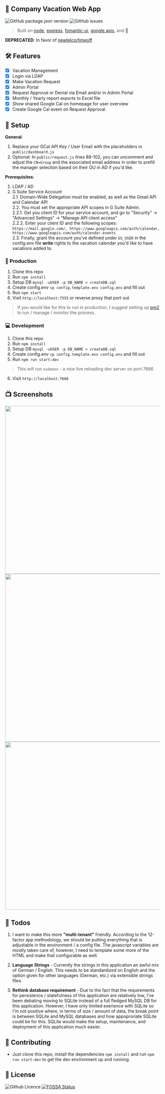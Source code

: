 ## 🌴 Company Vacation Web App  

![GitHub package.json version](https://img.shields.io/github/package-json/v/ndom91/companyvacations.svg?style=flat-square)
![GitHub issues](https://img.shields.io/github/issues-raw/ndom91/CompanyVacations.svg?style=flat-square)  

> Built on [node](https://nodejs.org/en/), [express](https://expressjs.com/), [fomantic-ui](https://fomantic-ui.com), [google apis](https://github.com/googleapis/google-api-nodejs-client), and 💚  

**DEPRECATED**: In favor of [newtelco/timeoff](https://github.com/newtelco/timeoff)  

## 🛠️ Features

- [x] Vacation Management  
- [x] Login via LDAP  
- [x] Make Vacation Request  
- [x] Admin Portal  
- [x] Request Approval or Denial via Email and/or in Admin Portal  
- [x] Monthly / Yearly report exports to Excel file  
- [x] Show shared Google Cal on homepage for user overview  
- [x] Create Google Cal event on Request Approval

## 🏁 Setup  

**General**: 

1. Replace your GCal API Key / User Email with the placeholders in `public/dashboard.js` 
2. Optional: In `public/request.js` lines 88-102, you can uncomment and adjust the `CN=Group` and the associated email address in order to prefill the manager selection based on their OU in AD if you'd like. 

**Prerequisites**:  
1. LDAP / AD   
2. G Suite Service Account  
    2.1. Domain-Wide Delegation must be enabled, as well as the Gmail API and Calendar API  
    2.2. You must set the appropriate API scopes in G Suite Admin.  
        2.2.1. Get you client ID for your service account, and go to "Security" -> "Advanced Settings" -> "Manage API client access"   
        2.2.2. Enter your client ID and the following scopes: `https://mail.google.com/, https://www.googleapis.com/auth/calendar, https://www.googleapis.com/auth/calendar.events`   
    2.3. Finally, grant the account you've defined under `GS_USER` in the config.env file **write** rights to the vacation calendar you'd like to have vacations added to.   

### 💯 Production

1. Clone this repo  
2. Run `npm install`  
3. Setup DB `mysql -uUSER -p DB_NAME < createDB.sql`
4. Create config.env `cp config.template.env config.env` and fill out
5. Run `npm start`  
6. Visit `http://localhost:7555` or reverse proxy that port out  

> If you would like for this to run in production, I suggest setting up [pm2](https://pm2.io/runtime/) to run / manage / monitor the process. 

### 💻 Development

1. Clone this repo
2. Run `npm install`
3. Setup DB `mysql -uUSER -p DB_NAME < createDB.sql`
4. Create config.env `cp config.template.env config.env` and fill out
5. Run `npm run start:dev`
  > This will run `nodemon` - a nice live reloading dev server on port 7666
6. Visit `http://localhost:7666`

## 📺 Screenshots

<img src="https://imgur.com/egNW1Le.png" width="860" height="546">
<img src="https://imgur.com/fQHe279.png" width="860" height="546">
<img src="https://imgur.com/17MzvvK.png" width="860" height="546">

## 🔨 Todos

1. I want to make this more **"multi-tenant"** friendly. According to the 12-factor app methodology, we should be putting everything that is adjustable in the environment / a config file. The javascript variables are mostly taken care of, however, I need to template some more of the HTML and make that configurable as well.

2. **Language Strings** - Currently the strings in this application an awful mix of German / English. This needs to be standardized on English and the option given for other languages (German, etc.) via extensible strings files.

3. **Rethink database requirement** - Due to the fact that the requirements for persistence / statefulness of this application are relatively low, I've been debating moving to SQLite instead of a full fledged MySQL DB for this application. However, I have only limited exerience with SQLite so I'm not positive where, in terms of size / amount of data, the break point is between SQLite and MySQL databases and how appoproriate SQLite could be for this. SQLite would make the setup, maintenance, and deployment of this application much easier.

## 👥 Contributing  

- Just clone this repo, install the dependencies `npm install` and run `npm run start:dev` to get the dev environment up and running.

## 📝 License
![Github Licence](https://img.shields.io/github/license/ndom91/companyvacations.svg?style=flat-square)
[![FOSSA Status](https://app.fossa.io/api/projects/git%2Bgithub.com%2Fndom91%2FCompanyVacations.svg?type=small)](https://app.fossa.io/projects/git%2Bgithub.com%2Fndom91%2FCompanyVacations?ref=badge_small)
